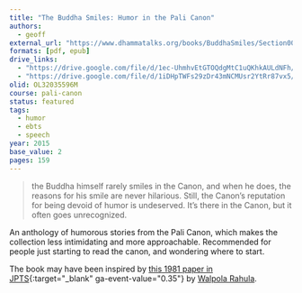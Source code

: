 ```yaml
---
title: "The Buddha Smiles: Humor in the Pali Canon"
authors:
  - geoff
external_url: "https://www.dhammatalks.org/books/BuddhaSmiles/Section0014.html"
formats: [pdf, epub]
drive_links:
  - "https://drive.google.com/file/d/1ec-UhmhvEtGTOQdgMtC1uQKhkAULdNFh/view?usp=drivesdk"
  - "https://drive.google.com/file/d/1iDHpTWFs29zDr43mNCMUsr2YtRr87vx5/view?usp=drivesdk"
olid: OL32035596M
course: pali-canon
status: featured
tags:
  - humor
  - ebts
  - speech
year: 2015
base_value: 2
pages: 159
---
```


> the Buddha himself rarely smiles in the Canon, and when he does, the reasons for his smile are never hilarious.  Still, the Canon’s reputation for being devoid of humor is undeserved. It’s there in the Canon, but it often goes unrecognized.   


An anthology of humorous stories from the Pali Canon, which makes the collection less intimidating and more approachable. Recommended for people just starting to read the canon, and wondering where to start.

The book may have been inspired by [this 1981 paper in JPTS](https://archive.org/download/jpts-ix-1981/Humor%20in%20Pali%20Literature%20-%20Walpola%20Rahula_text.pdf){:target="_blank" ga-event-value="0.35"} by [Walpola Rahula](/authors/rahula-w).

